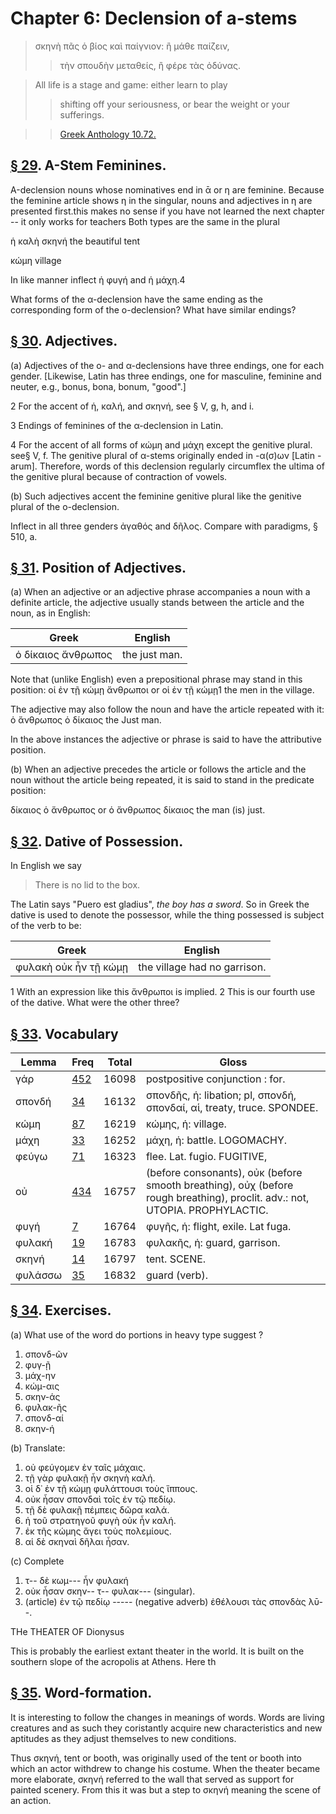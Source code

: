 # Chapter 6: Declension of a-stems



> σκηνὴ πᾶς ὁ βίος καὶ παίγνιον: ἢ μάθε παίζειν,
>> τὴν σπουδὴν μεταθείς, ἢ φέρε τὰς ὀδύνας.

> All life is a stage and  game: either learn to play
>> shifting off your seriousness, or bear the weight or your sufferings.


>> [Greek Anthology 10.72.](https://www.perseus.tufts.edu/hopper/text?doc=Perseus%3Atext%3A2008.01.0475%3Abook%3D10%3Achapter%3D72)




## [§ 29](#para29). Α-Stem Feminines.


Α-declension nouns whose
nominatives end in ᾱ or η are feminine. Because the
feminine article shows η in the singular, nouns and adjectives in η are presented first.<note n="GRC">this makes no sense if you have not learned the next chapter -- it only works for teachers</note> Both types are the same
in the plural

<foreign></foreign>ἡ καλὴ σκηνή the beautiful tent


<foreign></foreign>κώμη village


In like manner inflect ἡ φυγή and ἡ μάχη.4



What forms of the α-declension have the same ending as the corresponding form of the ο-declension? What have similar endings?

## [§ 30](#para30). Adjectives.


(a) Adjectives of the ο- and α-declensions have three endings, one for each gender. [Likewise,
Latin has three endings, one for masculine, feminine and neuter, e.g., bonus, bona, bonum, "good".]


2 For the accent of ἡ, καλή, and σκηνή, see § V, g, h, and i.

3 Endings of feminines of the α-declension in Latin.

4 For the accent of all forms of κώμη and μάχη except the genitive plural.
see§ V, f. The genitive plural of α-stems originally ended in -α(σ)ων [Latin
-arum]. Therefore, words of this declension regularly circumflex the ultima
of the genitive plural because of contraction of vowels.



<pb n="16"/>

(b) Such adjectives accent the feminine genitive plural
like the genitive plural of the o-declension.

Inflect in all three genders ἀγαθός and δῆλος. Compare with paradigms, § 510, a.

## [§ 31](#para31). Position of Adjectives.


(a) When an adjective or
an adjective phrase accompanies a noun with a definite
article, the adjective usually stands between the article
and the noun, as in English:

| Greek | English | 
| --- | -- | 
|  ὁ δίκαιος ἄνθρωπος  |  the just man.  |


Note that (unlike English) even a prepositional phrase
may stand in this position:
οἱ ἐν τῇ κώμῃ ἄνθρωποι or οἱ ἐν τῇ κώμῃ1 the men in the village.



The adjective may also follow the noun and have the article repeated with it:
ὁ ἄνθρωπος ὁ δίκαιος the Just man.




In the above instances the adjective or phrase is said to
have the attributive position.




(b) When an adjective precedes the article or follows
the article and the noun without the article being repeated, it is said to stand in the predicate position:




δίκαιος ὁ ἄνθρωπος or ὁ ἄνθρωπος δίκαιος the man (is) just. 

## [§ 32](#para32). Dative of Possession.


In English we say
>  There is no lid to the box.<br/>

The Latin says "Puero est gladius", *the boy has a sword*.
So in Greek the dative is used to denote
the possessor, while the thing possessed is subject of the
verb to be:

| Greek | English | 
| --- | -- | 
|  φυλακὴ οὐκ ἦν τῇ κώμῃ  |  the village had no garrison.  |




1 With an expression like this ἄνθρωποι is implied.
2 This is our fourth use of the dative. What were the other three?



<pb n="17"/>


## [§ 33](#para33). Vocabulary



| Lemma | Freq | Total | Gloss |
| --- | --- | --- | -- |
| γάρ | [452](https://github.com/gregorycrane/CrosbySchaeffer2.0/tree/main/chaps/vocpassages/γάρ.md) | 16098 | postpositive conjunction : for. 
| σπονδή | [34](https://github.com/gregorycrane/CrosbySchaeffer2.0/tree/main/chaps/vocpassages/σπονδή.md) | 16132 | σπονδῆς, ἡ: libation; pl, σπονδή, σπονδαί, αἱ, treaty, truce. SPONDEE.
| κώμη | [87](https://github.com/gregorycrane/CrosbySchaeffer2.0/tree/main/chaps/vocpassages/κώμη.md) | 16219 | κώμης, ἡ: village. 
| μάχη | [33](https://github.com/gregorycrane/CrosbySchaeffer2.0/tree/main/chaps/vocpassages/μάχη.md) | 16252 | μάχη, ἡ: battle. LOGOMACHY. 
| φεύγω | [71](https://github.com/gregorycrane/CrosbySchaeffer2.0/tree/main/chaps/vocpassages/φεύγω.md) | 16323 | flee. Lat. fugio. FUGITIVE,
| οὐ | [434](https://github.com/gregorycrane/CrosbySchaeffer2.0/tree/main/chaps/vocpassages/οὐ.md) | 16757 | (before consonants), οὐκ (before smooth breathing), οὐχ (before rough breathing), proclit. adv.: not, UTOPIA. PROPHYLACTIC.
| φυγή | [7](https://github.com/gregorycrane/CrosbySchaeffer2.0/tree/main/chaps/vocpassages/φυγή.md) | 16764 | φυγῆς, ἡ: flight, exile. Lat fuga.
| φυλακή | [19](https://github.com/gregorycrane/CrosbySchaeffer2.0/tree/main/chaps/vocpassages/φυλακή.md) | 16783 | φυλακῆς, ἡ: guard, garrison.
| σκηνή | [14](https://github.com/gregorycrane/CrosbySchaeffer2.0/tree/main/chaps/vocpassages/σκηνή.md) | 16797 | tent. SCENE. 
| φυλάσσω | [35](https://github.com/gregorycrane/CrosbySchaeffer2.0/tree/main/chaps/vocpassages/φυλάττω.md) | 16832 | guard (verb).



## [§ 34](#para34). Exercises.




(a) What use of the word do portions in heavy type suggest ?

1. σπονδ-ῶν 
2. φυγ-ῇ 
3. μάχ-ην 
4. κώμ-αις 
5. σκην-άς 
6. φυλακ-ῆς 
7. σπονδ-αί 
8. σκην-ή 

(b) Translate:

1. οὐ φεύγομεν ἐν ταῖς μάχαις. 
2. τῇ γὰρ φυλακῇ ἦν σκηνὴ καλή.
3. οἱ δ᾽ ἐν τῇ κώμῃ φυλάττουσι τοὺς ἵππους.
4. οὐκ ἦσαν σπονδαὶ τοῖς ἐν τῷ πεδίῳ. 
5. τῇ δὲ φυλακῇ πέμπεις δῶρα καλά. 
6. ἡ τοῦ στρατηγοῦ φυγὴ οὐκ ἦν καλή.
7. ἐκ τῆς κώμης ἄγει τοὺς πολεμίους. 
8. αἱ δὲ σκηναὶ δῆλαι ἧσαν.



(c) Complete

1. τ-- δὲ κωμ--- ἦν φυλακή
2. οὐκ ἦσαν σκην-- τ-- φυλακ--- (singular).
3. (article) ἐν τῷ πεδίῳ ----- (negative adverb) ἐθέλουσι τὰς σπονδὰς λῡ--.

<pb n="18"/>
THe THEATER OF Dionysus

This is probably the earliest extant theater in the world. It is built on the
southern slope of the acropolis at Athens. Here th

## [§ 35](#para35). Word-formation.


It is interesting to follow the
changes in meanings of words. Words are living creatures and as such they coristantly acquire new characteristics and new aptitudes as they adjust themselves to new conditions.

Thus σκηνή, tent or booth, was originally used of the tent or
booth into which an actor withdrew to change his costume.
When the theater became more elaborate, σκηνή referred to the
wall that served as support for painted scenery. From this it
was but a step to σκηνή meaning the scene of an action.

<pb n="19"/>




